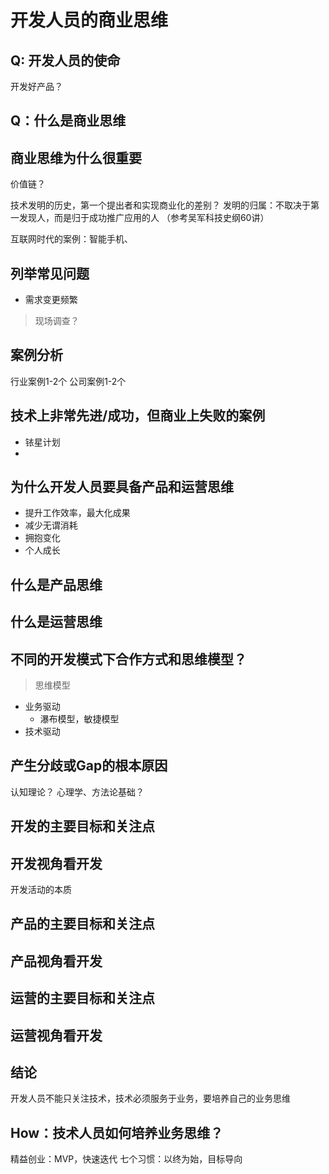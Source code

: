 # 开发人员的商业思维

## Q: 开发人员的使命

开发好产品？

## Q：什么是商业思维

## 商业思维为什么很重要

价值链？

技术发明的历史，第一个提出者和实现商业化的差别？
发明的归属：不取决于第一发现人，而是归于成功推广应用的人
（参考吴军科技史纲60讲）

互联网时代的案例：智能手机、

## 列举常见问题

* 需求变更频繁

> 现场调查？
## 案例分析

行业案例1-2个
公司案例1-2个

## 技术上非常先进/成功，但商业上失败的案例

* 铱星计划
* 

## 为什么开发人员要具备产品和运营思维

* 提升工作效率，最大化成果
* 减少无谓消耗
* 拥抱变化
* 个人成长

## 什么是产品思维

## 什么是运营思维

## 不同的开发模式下合作方式和思维模型？

> 思维模型

* 业务驱动
  * 瀑布模型，敏捷模型
* 技术驱动

## 产生分歧或Gap的根本原因

认知理论？
心理学、方法论基础？

## 开发的主要目标和关注点

## 开发视角看开发

开发活动的本质

## 产品的主要目标和关注点

## 产品视角看开发

## 运营的主要目标和关注点

## 运营视角看开发

## 结论

开发人员不能只关注技术，技术必须服务于业务，要培养自己的业务思维

## How：技术人员如何培养业务思维？

精益创业：MVP，快速迭代
七个习惯：以终为始，目标导向
